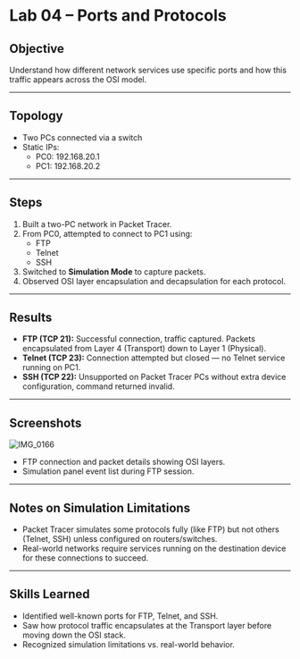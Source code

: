# Lab 04 – Ports and Protocols

## Objective
Understand how different network services use specific ports and how this traffic appears across the OSI model.

---

## Topology
- Two PCs connected via a switch
- Static IPs:
  - PC0: 192.168.20.1
  - PC1: 192.168.20.2

---

## Steps
1. Built a two-PC network in Packet Tracer.
2. From PC0, attempted to connect to PC1 using:
   - FTP
   - Telnet
   - SSH
3. Switched to **Simulation Mode** to capture packets.
4. Observed OSI layer encapsulation and decapsulation for each protocol.

---

## Results
- **FTP (TCP 21):** Successful connection, traffic captured. Packets encapsulated from Layer 4 (Transport) down to Layer 1 (Physical).  
- **Telnet (TCP 23):** Connection attempted but closed — no Telnet service running on PC1.  
- **SSH (TCP 22):** Unsupported on Packet Tracer PCs without extra device configuration, command returned invalid.  

---

## Screenshots
![IMG_0166](https://github.com/user-attachments/assets/07f90910-89ae-412a-b7de-4208225d9b31)
- FTP connection and packet details showing OSI layers.
- Simulation panel event list during FTP session.

---

## Notes on Simulation Limitations
- Packet Tracer simulates some protocols fully (like FTP) but not others (Telnet, SSH) unless configured on routers/switches.
- Real-world networks require services running on the destination device for these connections to succeed.

---

## Skills Learned
- Identified well-known ports for FTP, Telnet, and SSH.
- Saw how protocol traffic encapsulates at the Transport layer before moving down the OSI stack.
- Recognized simulation limitations vs. real-world behavior.
